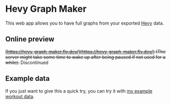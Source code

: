 # Hevy Graph Maker
This web app allows you to have full graphs from your exported [Hevy](https://hevy.com/) data.

## Online preview
~~[https://hevy-graph-maker.fly.dev/](https://hevy-graph-maker.fly.dev/) (The server might take some time to wake up after being paused if not used for a while).~~ Discontinued

## Example data
If you just want to give this a quick try, you can try it with [my example workout data](https://github.com/Eliaz-LR/Hevy-graph-maker/blob/f5ca99d92e475a29ac4ad047789dd70adbf309c6/example_workout_data.csv).
